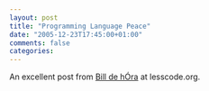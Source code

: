 ```yaml
---
layout: post
title: "Programming Language Peace"
date: "2005-12-23T17:45:00+01:00"
comments: false
categories: 
---
```


<p>An excellent post from <a href="http://lesscode.org/2005/12/22/the-philosophers-song/">Bill de h&#211;ra</a> at lesscode.org.</p>


